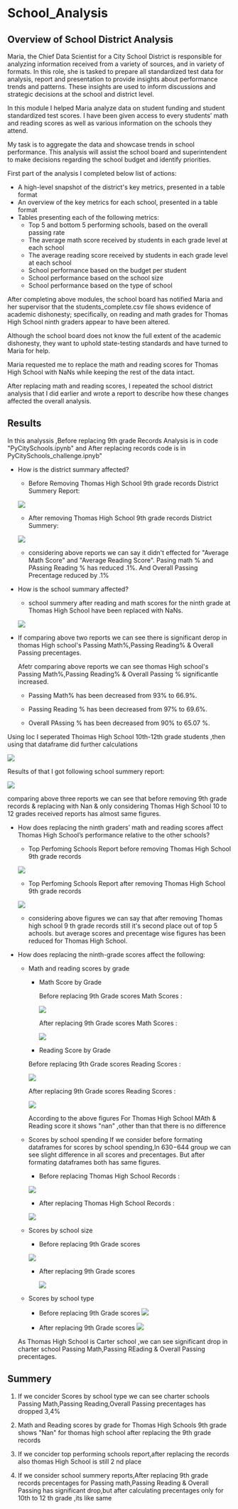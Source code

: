 # School_Analysis

## Overview of School District Analysis

Maria, the Chief Data Scientist for a City School District is responsible for analyzing information received from a variety of sources, and in variety of formats. In this role, she is tasked to prepare all standardized test data for analysis, report and presentation to provide insights about performance trends and patterns. These insights are used to inform discussions and strategic decisions at the school and district level.

In this module I helped Maria analyze data on student funding and student standardized test scores. I have been given access to every students’ math and reading scores as well as various information on the schools they attend.

My task is to aggregate the data and showcase trends in school performance. This analysis will assist the school board and superintendent to make decisions regarding the school budget and identify priorities.

First part of the analysis I completed below list of actions:
- A high-level snapshot of the district's key metrics, presented in a table format
- An overview of the key metrics for each school, presented in a table format
- Tables presenting each of the following metrics:
  - Top 5 and bottom 5 performing schools, based on the overall passing rate
  - The average math score received by students in each grade level at each school
  - The average reading score received by students in each grade level at each school
  - School performance based on the budget per student
  - School performance based on the school size 
  - School performance based on the type of school
 
After completing above modules, the school board has notified Maria and her supervisor that the students_complete.csv file shows evidence of academic dishonesty; specifically, on reading and math grades for Thomas High School ninth graders appear to have been altered. 

Although the school board does not know the full extent of the academic dishonesty, they want to uphold state-testing standards and have turned to Maria for help. 

Maria requested me to replace the math and reading scores for Thomas High School with NaNs while keeping the rest of the data intact. 

After replacing math and reading scores, I repeated the school district analysis that I did earlier and wrote a report to describe how these changes affected the overall analysis.

## Results
In this analyssis ,Before replacing 9th grade Records Analysis is in code "PyCitySchools.ipynb" and After replacing records code is in PyCitySchools_challenge.ipnyb"
- How is the district summary affected?

  - Before Removing Thomas High School 9th grade records District Summery Report:
 
   ![](Resources/District_summery.PNG)
   - After removing Thomas High School 9th grade records District Summery:
   
   ![](Resources/Repeated_District_summery.PNG)
   
   - considering above reports we can say it didn't effected for "Average Math Score" and "Average Reading Score". Pasing math % and PAssing Reading % has reduced .1%. And Overall Passing Precentage reduced by .1%

- How is the school summary affected?

  -  school summery  after reading and math scores for the ninth grade at Thomas High School have been replaced with NaNs.
 
  ![](Resources/PerSchoolSummerybefRepeating.PNG)
  
 - If comparing above two reports we can see there is significant derop in thomas High school's Passing Math%,Passing Reading% & Overall Passing precentages.
 
  
   Afetr comparing above reports we can see thomas High school's Passing Math%,Passing Reading% & Overall Passing % significantle increased.
   
   - Passing Math% has been decreased  from 93% to 66.9%.
   
   - Passing Reading % has been decreased from 97% to 69.6%.
   
   - Overall PAssing % has been decreased from 90% to 65.07 %.

 Using loc I seperated Thoimas High School  10th-12th grade students ,then using that dataframe did further calculations
 
 ![](Resources/THS10to12.PNG)
 
Results of that I got   following school summery report:

 ![](Resources/PerSchoolSummeryaftRepeating)
 
 comparing above three reports we can see that before removing 9th grade records & replacing with Nan & only considering Thomas High School 10 to 12 grades received reports has almost same figures.
 

 - How does replacing the ninth graders’ math and reading scores affect Thomas High School’s performance relative to the other schools?
 
    - Top Perfoming Schools Report before removing Thomas High School 9th grade records
   
   ![](Resources/HighstPerSchoolsbefRepeat.PNG)
   
    - Top Perfoming Schools Report after removing Thomas High School 9th grade records
   
    ![](Resources/HighstPerSchoolsaftRepeat.PNG)
   
   - considering above figures we can say that after removing Thomas high school 9 th grade records still it's second place out of top 5 achools.
but average scores and precentage wise figures has been reduced for Thomas High School.

- How does replacing the ninth-grade scores affect the following:  

  - Math and reading scores by grade
  
    - Math Score by Grade
    
      Before replacing 9th Grade scores Math Scores :
      
      ![](Resources/MathScorebyGradebefore.PNG)   
     
      After replacing 9th Grade scores Math Scores :
     
      ![](Resources/mathScorebyGradeafter.PNG)
    
    - Reading Score by Grade
    
     Before replacing 9th Grade scores Reading Scores :
    
     ![](Resources/ReadingScorebyGradebefore.PNG)
    
     After replacing 9th Grade scores Reading Scores :
    
    ![](Resources/ReadingScorebyGradeafter.PNG)
    
    According to the above figures For Thomas High School MAth & Reading  score it shows "nan" ,other than that there is no difference
     
  - Scores by school spending
   If we consider before formating dataframes for scores by school spending,In $630-$644 group we can see slight difference in all scores and precentages.
   But after formating dataframes both has same figures.
   
    - Before replacing Thomas High School Records : 
    
     ![](Resources/spendingsummerybefformat.PNG)
     
    - After replacing Thomas High School Records :
    
     ![](Resources/spendingsummeryafterformat.PNG)
 
  - Scores by school size
   
    - Before replacing 9th Grade scores
   
     ![](Resources/schoolSizeSummerybef.PNG)
     
    - After replacing 9th Grade scores

      ![](Resources/schoolSizeSummeryaft.PNG)
  
  - Scores by school type
  
    - Before replacing 9th Grade scores
    ![](Resources/BefSchooltype.PNG)
    
    - After replacing 9th Grade scores
   ![](Resources/AftSchooltype.PNG)

  As Thomas High School is Carter school ,we can see significant drop in charter school Passing Math,Passing REading & Overall Passing precentages.
  
## Summery
 1) If we concider Scores by school type we can see charter schools Passing Math,Passing Reading,Overall Passing precentages has dropped 3,4%
 
 2) Math and Reading scores by grade for Thomas High Schools 9th grade shows "Nan" for thomas high school after replacing the 9th grade records
 
 3) If we concider top performing schools report,after replacing the records also thomas High School is still  2 nd place 

 4) If we consider school summery reports,After replacing 9th grade records precentages for Passing math,Passing Reading & Overall Passing has significant drop,but after calculating precentages only for 10th to 12 th grade ,its like same
